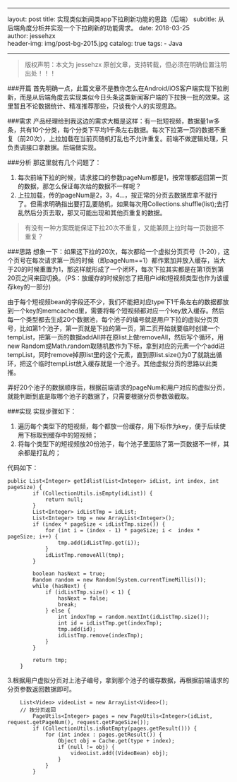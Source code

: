 

---
layout:     post
title:      实现类似新闻类app下拉刷新功能的思路（后端）
subtitle:   从后端角度分析并实现一个下拉刷新的功能需求。
date:       2018-03-25             
author:     jessehzx                
header-img: img/post-bg-2015.jpg
catalog: 	  true
tags:
    - Java
        
---

>版权声明：本文为 jessehzx 原创文章，支持转载，但必须在明确位置注明出处！！！


###开篇
首先明确一点，此篇文章不是教你怎么在Android/iOS客户端实现下拉刷新，而是从后端角度去实现类似今日头条这类新闻客户端的下拉换一批的效果。这里暂且不论数据统计、精准推荐那些，只谈我个人的实现思路。

###需求
产品经理给到我这边的需求大概是这样：有一批短视频，数据量1w多条，共有10个分类，每个分类下平均1千条左右数据。每次下拉第一页的数据不重复（前20次），上拉加载在当前页随机打乱也不允许重复。前端不做逻辑处理，只负责调接口拿数据。后端做实现。

###分析
那这里就有几个问题了： 

1. 每次前端下拉的时候，请求接口的参数pageNum都是1，按常理都返回第一页的数据，那怎么保证每次给的数据不一样呢？ 
2. 上拉加载，传的pageNum是2，3，4…，按正常的分页去数据库拿不就行了。但需求明确指出要打乱要随机，如果每次用Collections.shuffle(list);去打乱然后分页去取，那又可能出现和其他页重复的数据。

> 有没有一种方案既能保证下拉20次不重复，又能兼顾上拉时每一页数据不重复？

###思路
想象一下：如果这下拉的20次，每次都给一个虚拟分页页号（1-20），这个页号在每次请求第一页的时候（即pageNum==1）都作累加并放入缓存，当大于20的时候重置为1，那这样就形成了一个闭环，每次下拉其实都是在第1页到第20页之间来回切换。（PS：放缓存的时候别忘了把用户id和短视频类型也作为该缓存key的一部分)

由于每个短视频bean的字段还不少，我们不能把对应type下1千条左右的数据都放到一个key的memcached里，需要将每个短视频都对应一个key放入缓存。然后每一个类型都去生成20个数据池，每个池子的编号就是用户下拉的虚拟分页页号，比如第1个池子，第一页就是下拉的第一页，第二页开始就要临时创建一个tempList，把第一页的数据addAll并在原list上做removeAll，然后写个循环，用new Random或Math.random取随机数作为下标，拿到对应的元素一个个add进tempList，同时remove掉原list里的这个元素，直到原list.size()为0了就跳出循环，把这个临时tempList放入缓存就是一个池子。其他虚拟分页的思路以此类推。

弄好20个池子的数据顺序后，根据前端请求的pageNum和用户对应的虚拟分页，就能判断到底是取哪个池子的数据了，只需要根据分页参数做截取。

###实现
实现步骤如下： 

1. 遍历每个类型下的短视频，每个都放一份缓存，用下标作为key，便于后续使用下标取到缓存中的短视频； 
2. 将每个类型下的短视频放20份池子，每个池子里面除了第一页数据不一样，其余都是打乱的；

代码如下：

```
public List<Integer> getIdlist(List<Integer> idList, int index, int pageSize) {
        if (CollectionUtils.isEmpty(idList)) {
            return null;
        }
        List<Integer> idListTmp = idList;
        List<Integer> tmp = new ArrayList<Integer>();
        if (index * pageSize < idListTmp.size()) {
            for (int i = (index - 1) * pageSize; i <  index * pageSize; i++) {
                tmp.add(idListTmp.get(i));              
            }
            idListTmp.removeAll(tmp);               
        }

        boolean hasNext = true;
        Random random = new Random(System.currentTimeMillis());
        while (hasNext) {
            if (idListTmp.size() < 1) {
                hasNext = false;
                break;
            } else {
                int indexTmp = random.nextInt(idListTmp.size());
                int id = idListTmp.get(indexTmp);
                tmp.add(id);
                idListTmp.remove(indexTmp);
            }
        }

        return tmp;
    }
```

3.根据用户虚拟分页对上池子编号，拿到那个池子的缓存数据，再根据前端请求的分页参数返回数据即可。

```
    List<Video> videoList = new ArrayList<Video>();
	// 按分页返回
        PageUtils<Integer> pages = new PageUtils<Integer>(idList, request.getPageNum(), request.getPageSize());
        if (CollectionUtils.isNotEmpty(pages.getResult())) {
            for (int index : pages.getResult()) {
                Object obj = Cache.get(type + index);
                if (null != obj) {
                    videoList.add((VideoBean) obj);
                }
            }
        }
```